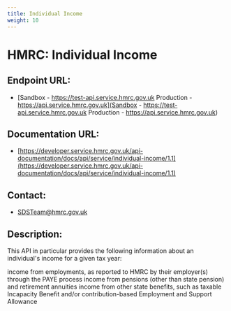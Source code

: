 ```yaml
---
title: Individual Income
weight: 10
---
```


# HMRC: Individual Income

## Endpoint URL:
 - [Sandbox - https://test-api.service.hmrc.gov.uk 
Production - https://api.service.hmrc.gov.uk](Sandbox - https://test-api.service.hmrc.gov.uk 
Production - https://api.service.hmrc.gov.uk)

## Documentation URL:
 - [https://developer.service.hmrc.gov.uk/api-documentation/docs/api/service/individual-income/1.1](https://developer.service.hmrc.gov.uk/api-documentation/docs/api/service/individual-income/1.1)

## Contact:
 - [SDSTeam@hmrc.gov.uk](mailto:SDSTeam@hmrc.gov.uk)

## Description:
This API in particular provides the following information about an individual's income for a given tax year:

income from employments, as reported to HMRC by their employer(s) through the PAYE process
income from pensions (other than state pension) and retirement annuities
income from other state benefits, such as taxable Incapacity Benefit and/or contribution-based Employment and Support Allowance

